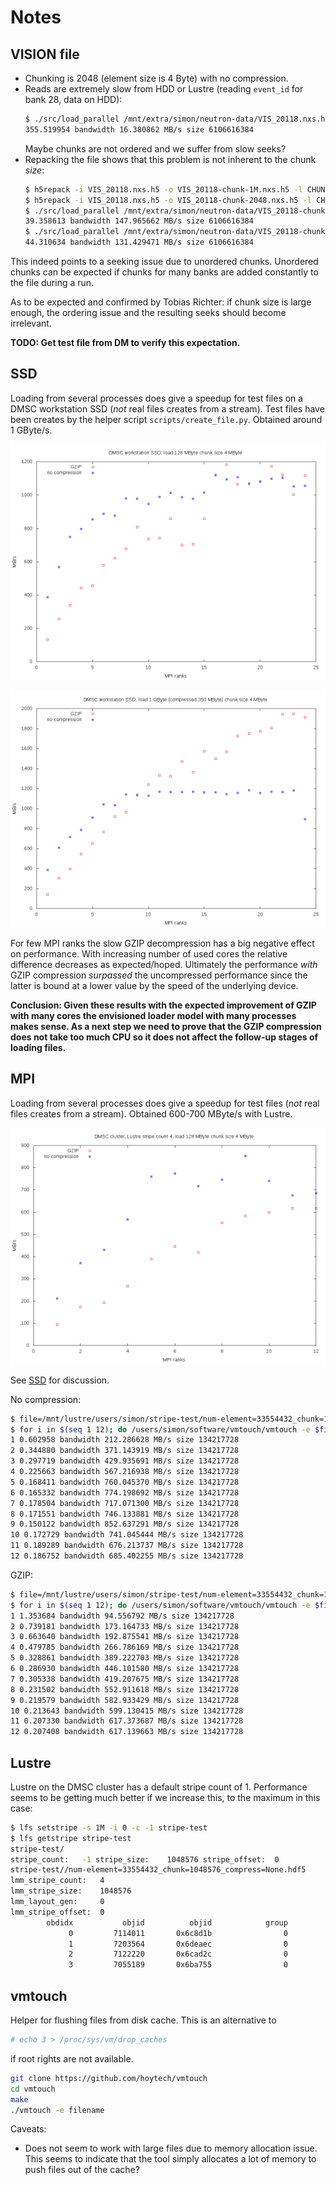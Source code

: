 # Notes

## VISION file

- Chunking is 2048 (element size is 4 Byte) with no compression.
- Reads are extremely slow from HDD or Lustre (reading `event_id` for bank 28, data on HDD):
  ```sh
  $ ./src/load_parallel /mnt/extra/simon/neutron-data/VIS_20118.nxs.h5
  355.519954 bandwidth 16.380862 MB/s size 6106616384
  ```
  Maybe chunks are not ordered and we suffer from slow seeks?
- Repacking the file shows that this problem is not inherent to the chunk _size_:
  ```sh
  $ h5repack -i VIS_20118.nxs.h5 -o VIS_20118-chunk-1M.nxs.h5 -l CHUNK=1048576
  $ h5repack -i VIS_20118.nxs.h5 -o VIS_20118-chunk-2048.nxs.h5 -l CHUNK=2048
  $ ./src/load_parallel /mnt/extra/simon/neutron-data/VIS_20118-chunk-1M.nxs.h5
  39.358613 bandwidth 147.965662 MB/s size 6106616384
  $ ./src/load_parallel /mnt/extra/simon/neutron-data/VIS_20118-chunk-2048.nxs.h5
  44.310634 bandwidth 131.429471 MB/s size 6106616384
  ```

This indeed points to a seeking issue due to unordered chunks.
Unordered chunks can be expected if chunks for many banks are added constantly to the file during a run.

As to be expected and confirmed by Tobias Richter: if chunk size is large enough, the ordering issue and the resulting seeks should become irrelevant.

**TODO: Get test file from DM to verify this expectation.**

## SSD

Loading from several processes does give a speedup for test files on a DMSC workstation SSD (*not* real files creates from a stream).
Test files have been creates by the helper script `scripts/create_file.py`.
Obtained around 1 GByte/s.

![SSD load bandwidth](../results/ssd-sample-file.png)

![SSD load bandwidth (larger file)](../results/ssd-large-sample-file.png)

For few MPI ranks the slow GZIP decompression has a big negative effect on performance.
With increasing number of used cores the relative difference decreases as expected/hoped.
Ultimately the performance *with* GZIP compression *surpassed* the uncompressed performance since the latter is bound at a lower value by the speed of the underlying device.

**Conclusion: Given these results with the expected improvement of GZIP with many cores the envisioned loader model with many processes makes sense. As a next step we need to prove that the GZIP compression does not take too much CPU so it does not affect the follow-up stages of loading files.**

## MPI

Loading from several processes does give a speedup for test files (*not* real files creates from a stream).
Obtained 600-700 MByte/s with Lustre.

![Lustre load bandwidth](../results/dmsc-cluster-sample-file.png)

See [SSD](#ssd) for discussion.

No compression:
```sh
$ file=/mnt/lustre/users/simon/stripe-test/num-element=33554432_chunk=1048576_compress=None.hdf5
$ for i in $(seq 1 12); do /users/simon/software/vmtouch/vmtouch -e $file > /dev/null; echo -n "$i " ; /usr/mpi/intel/openmpi-1.4.3-qlc/bin/mpiexec -n $i ./src/load_parallel $file; done
1 0.602958 bandwidth 212.286628 MB/s size 134217728
2 0.344880 bandwidth 371.143919 MB/s size 134217728
3 0.297719 bandwidth 429.935691 MB/s size 134217728
4 0.225663 bandwidth 567.216938 MB/s size 134217728
5 0.168411 bandwidth 760.045370 MB/s size 134217728
6 0.165332 bandwidth 774.198692 MB/s size 134217728
7 0.178504 bandwidth 717.071300 MB/s size 134217728
8 0.171551 bandwidth 746.133881 MB/s size 134217728
9 0.150122 bandwidth 852.637291 MB/s size 134217728
10 0.172729 bandwidth 741.045444 MB/s size 134217728
11 0.189289 bandwidth 676.213737 MB/s size 134217728
12 0.186752 bandwidth 685.402255 MB/s size 134217728
```

GZIP:
```sh
$ file=/mnt/lustre/users/simon/stripe-test/num-element=33554432_chunk=1048576_compress=gzip.hdf5
$ for i in $(seq 1 12); do /users/simon/software/vmtouch/vmtouch -e $file > /dev/null; echo -n "$i " ; /usr/mpi/intel/openmpi-1.4.3-qlc/bin/mpiexec -n $i ./src/load_parallel $file; done
1 1.353684 bandwidth 94.556792 MB/s size 134217728
2 0.739181 bandwidth 173.164733 MB/s size 134217728
3 0.663640 bandwidth 192.875541 MB/s size 134217728
4 0.479785 bandwidth 266.786169 MB/s size 134217728
5 0.328861 bandwidth 389.222703 MB/s size 134217728
6 0.286930 bandwidth 446.101580 MB/s size 134217728
7 0.305338 bandwidth 419.207675 MB/s size 134217728
8 0.231502 bandwidth 552.911618 MB/s size 134217728
9 0.219579 bandwidth 582.933429 MB/s size 134217728
10 0.213643 bandwidth 599.130415 MB/s size 134217728
11 0.207330 bandwidth 617.373687 MB/s size 134217728
12 0.207408 bandwidth 617.139663 MB/s size 134217728
```

## Lustre

Lustre on the DMSC cluster has a default stripe count of 1.
Performance seems to be getting much better if we increase this, to the maximum in this case:

```sh
$ lfs setstripe -s 1M -i 0 -c -1 stripe-test
$ lfs getstripe stripe-test
stripe-test/
stripe_count:   -1 stripe_size:    1048576 stripe_offset:  0
stripe-test//num-element=33554432_chunk=1048576_compress=None.hdf5
lmm_stripe_count:   4
lmm_stripe_size:    1048576
lmm_layout_gen:     0
lmm_stripe_offset:  0
        obdidx           objid          objid            group
             0         7114011       0x6c8d1b                0
             1         7203564       0x6deaec                0
             2         7122220       0x6cad2c                0
             3         7055189       0x6ba755                0
```

## vmtouch

Helper for flushing files from disk cache.
This is an alternative to
```sh
# echo 3 > /proc/sys/vm/drop_caches
```
if root rights are not available.

```sh
git clone https://github.com/hoytech/vmtouch
cd vmtouch
make
./vmtouch -e filename
```

Caveats:
- Does not seem to work with large files due to memory allocation issue.
  This seems to indicate that the tool simply allocates a lot of memory to push files out of the cache?
